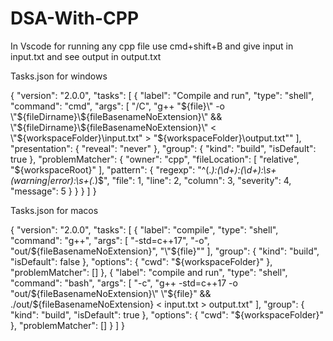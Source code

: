 # DSA-With-CPP
In Vscode for running any cpp file use cmd+shift+B and give input in input.txt and see output in output.txt

Tasks.json for windows 

{
  "version": "2.0.0",
  "tasks": [
    {
      "label": "Compile and run",
      "type": "shell",
      "command": "cmd",
      "args": [
        "/C",
        "g++ \"${file}\" -o \"${fileDirname}\\${fileBasenameNoExtension}\" && \"${fileDirname}\\${fileBasenameNoExtension}\" < \"${workspaceFolder}\\input.txt\" > \"${workspaceFolder}\\output.txt\""
      ],
      "presentation": {
        "reveal": "never"
      },
      "group": {
        "kind": "build",
        "isDefault": true
      },
      "problemMatcher": {
        "owner": "cpp",
        "fileLocation": [
          "relative",
          "${workspaceRoot}"
        ],
        "pattern": {
          "regexp": "^(.*):(\\d+):(\\d+):\\s+(warning|error):\\s+(.*)$",
          "file": 1,
          "line": 2,
          "column": 3,
          "severity": 4,
          "message": 5
        }
      }
    }
  ]
}

Tasks.json for macos 

{
    "version": "2.0.0",
    "tasks": [
        {
            "label": "compile",
            "type": "shell",
            "command": "g++",
            "args": [
                "-std=c++17",
                "-o",
                "out/${fileBasenameNoExtension}",
                "\"${file}\""
            ],
            "group": {
                "kind": "build",
                "isDefault": false
            },
            "options": {
                "cwd": "${workspaceFolder}"
            },
            "problemMatcher": []
        },
        {
            "label": "compile and run",
            "type": "shell",
            "command": "bash",
            "args": [
                "-c",
                "g++ -std=c++17 -o \"out/${fileBasenameNoExtension}\" \"${file}\" && ./out/${fileBasenameNoExtension} < input.txt > output.txt"
            ],
            "group": {
                "kind": "build",
                "isDefault": true
            },
            "options": {
                "cwd": "${workspaceFolder}"
            },
            "problemMatcher": []
        }
    ]
}

